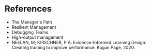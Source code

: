 # References

* The Manager's Path
* Resilient Management
* Debugging Teams
* High-output management
* NEELAN, M; KIRSCHNER, P A. Evicence-Informed Learning Design: Creating training to improve performance. Kogan Page, 2020.